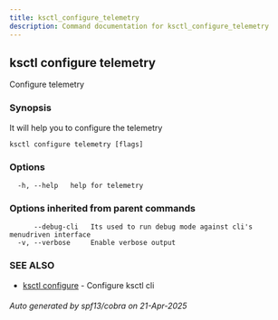 ```yaml
---
title: ksctl_configure_telemetry
description: Command documentation for ksctl_configure_telemetry
---
```


## ksctl configure telemetry

Configure telemetry

### Synopsis

It will help you to configure the telemetry

```
ksctl configure telemetry [flags]
```

### Options

```
  -h, --help   help for telemetry
```

### Options inherited from parent commands

```
      --debug-cli   Its used to run debug mode against cli's menudriven interface
  -v, --verbose     Enable verbose output
```

### SEE ALSO

* [ksctl configure](ksctl_configure.md)	 - Configure ksctl cli

###### Auto generated by spf13/cobra on 21-Apr-2025

